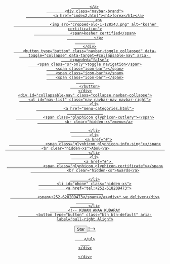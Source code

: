<!DOCTYP
E html>
<html lang="en">
<head>
    <meta charset="UTF-8">
    <meta http-equiv="X-UA-Compatible" content="IE=edge">
    <meta name="viewport" content="width=device-width, initial-scale=1.0">
    <title>Document</title>
    <link rel="stylesheet" href="extermanal.css">
    
</head>
<body>


<header>
<nav id="header-nav" class="navbar navbar-default">
    <div class="container">
    	<div class="navbar-header">
    		<a href="index2.html" class="pull-left visible-md visible-lg">
    			<div id="logo-img" alt=logo image></div>
    			
    		</a>
    		<div class="navbar-brand">
    			<a href="index2.html"><h1>forex</h1></a>
    			<p>
    				<img src="cropped-olo-1-128x43.png" alt="kosher certification">
    				<span>kosher certified</span>
    			</p>
    		 
    	</div>
    	<button type="button" class="navbar-toggle collapsed" data-
    	toggle="collapse" data-target=#collapsable-nav" aria- 
    	expanded="false">
    	<span class="sr-only">toggle navigation</span>
    	<span class="icon-bar"></span>
    	<span class="icon-bar"></span>
    	<span class="icon-bar"></span>
    		
    	</button>
    </div>
    <div id="collapsable-nav" class="collapse navbar-collapse">
    	<ul id="nav-list" class="nav navbar-nav navbar-right">
    		<li>
    			<a href="menu-categories.html">
    				
    			<span class="glyphicon glyphicon-cutlery"></span>
    			<br clear="hidden-xs">menu</a>

    		</li>
    		<li>
    			<a href="#">
    				<span class="glyphicon glyphicon-info-sing"></span>
    				<br clear="hidden-xs">Abou</a>                              
    		</li>
    		<li>
    			<a href="#"> 
    				<span class="glyphicon glyphicon-certificate"></span>
    				<br clear="hidden-xs">Awards</a>

    		</li>
    		<li id="phone" class="hidden-xs">
    			<a href="tel:+252-618209473">
    				
    			<span>+252-628209473</span></a><div>* we deliver</div>
    		
    		</li>
    		<!-- KUWAN ANAA KUDARAY
    		<button type="button" class="btn btn-default" aria-label="pull-right Align">
  <span class="glyphicon glyphicon-align-right" aria-hidden="true"></span>
</button>

<button type="button" class="btn btn-default btn-lg">
  <span class="glyphicon glyphicon-star" aria-hidden="true"></span> Star
</button>
!-->
<!-- On rows -->


    		
    	</ul>
    	
    </div>

    </div>

</nav>
</header>
        <!--
           <div id="call-btn" class="visible-xs">
            <a class="bnt" href="tel:+252-618209473">
                <span class="glyphicon glyphicon-earphone"></span>
                +252-618209473
            </a>
           </div>
           <div id="xs-deliver" class="text-center visible-xs">* we deliver</div>

           <!-jQuery (bootstrap js plugins depend on it) -->

           <div id="main-content" class="container">
               <div class="jumbotrom">
               <img src="4.jpg"
        width="1270" height="880">

              <!--  class="img-responsive visible-xs"> -->
                   
               </div>



               <div id="home-tiles" class="row">
                <div class="col-md-4 col-sm-6 col-xs-12">
                    
<a href="menu-categories.html"><div id="menu-tile"><span>menu
  </span>
   </div>
   </a>
   </div>

   <div class="col-md-4 col-sm-6 col-xs-12">
       <a href="single-category.html"><div id="specials-tile">
           
      <span>specials</span></div></a>
   </div>
   <div class="col-md-4 col-sm-12 col-xs-12">
    <a href="" target="_blank">
        <div id="map- pull-right-tile">
            <span>map</span>
        </div>
    </a>
   </div>
                   
               </div>

           </div>
<html>
<head>
<style>
footer {
  text-align: center;
  padding: 3px;
  background-color:#ee675eee;
  color: black;
}
</style>
</head>
<body>

<footer>
  <p>Author: Hege Refsnes<br>
  <a href="https://weightkpp3.com/">weightkpp3.com</a></p>
</footer>

</body>
</html>
      




        

           <script src="main2.js"></script>

    <link rel="stylesheet" href="extermanal.css">
</body>
</html>
